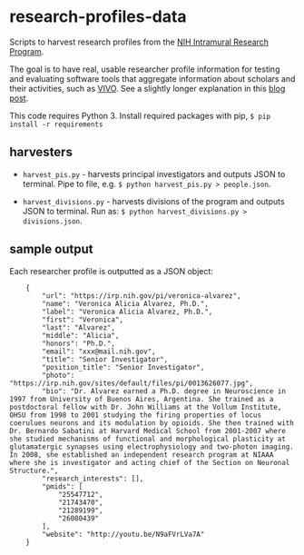 # research-profiles-data

Scripts to harvest research profiles from the [NIH Intramural Research Program](https://irp.nih.gov/our-research/principal-investigators).

The goal is to have real, usable researcher profile information for testing and evaluating software tools that aggregate information about scholars and their activities, such as [VIVO](http://vivoweb.org). See a slightly longer explanation in this [blog post](http://lawlesst.github.io/notebook/researcher-profile-data.html).

This code requires Python 3. Install required packages with pip, `$ pip install -r requirements`

## harvesters

* `harvest_pis.py` - harvests principal investigators and outputs JSON to terminal. Pipe to file, e.g. `$ python harvest_pis.py > people.json`.

* `harvest_divisions.py` - harvests divisions of the program and outputs JSON to terminal. Run as: `$ python harvest_divisions.py > divisions.json`.


## sample output

Each researcher profile is outputted as a JSON object:

```
    {
        "url": "https://irp.nih.gov/pi/veronica-alvarez",
        "name": "Veronica Alicia Alvarez, Ph.D.",
        "label": "Veronica Alicia Alvarez, Ph.D.",
        "first": "Veronica",
        "last": "Alvarez",
        "middle": "Alicia",
        "honors": "Ph.D.",
        "email": "xxx@mail.nih.gov",
        "title": "Senior Investigator",
        "position_title": "Senior Investigator",
        "photo": "https://irp.nih.gov/sites/default/files/pi/0013626077.jpg",
        "bio": "Dr. Alvarez earned a Ph.D. degree in Neuroscience in 1997 from University of Buenos Aires, Argentina. She trained as a postdoctoral fellow with Dr. John Williams at the Vollum Institute, OHSU from 1998 to 2001 studying the firing properties of locus coerulues neurons and its modulation by opioids. She then trained with Dr. Bernardo Sabatini at Harvard Medical School from 2001-2007 where she studied mechanisms of functional and morphological plasticity at glutamatergic synapses using electrophysiology and two-photon imaging. In 2008, she established an independent research program at NIAAA where she is investigator and acting chief of the Section on Neuronal Structure.",
        "research_interests": [],
        "pmids": [
            "25547712",
            "21743470",
            "21289199",
            "26080439"
        ],
        "website": "http://youtu.be/N9aFVrLVa7A"
    }
```

